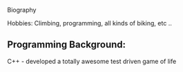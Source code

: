 Biography

Hobbies: Climbing, programming, all kinds of biking, etc ..

Programming Background:
-----------------------

C++ - developed a totally awesome test driven game of life